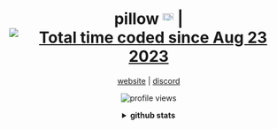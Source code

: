 <div align="center">
<h1>pillow <img src="https://avatars.githubusercontent.com/u/85362273" width="20" height="20" style="display: inline-block;"> | <a href="[https://wakatime.com/@138f06ef-8508-4cc7-9169-218c289f9057](https://wakatime.com/@AnotherPillow)"><img src="https://wakatime.com/badge/user/08869ee2-09c0-4260-af19-67b369ad3d06.svg" alt="Total time coded since Aug 23 2023" /></a> </img></h1> 

<a href="http://pillow.rocks" target="_blank"> website</a>  |
<a href="https://discordid.netlify.app/?id=718881941465596026" target="_blank">discord</a>

![profile views](https://komarev.com/ghpvc/?username=anotherpillow&color=blueviolet)

<details>
<summary><strong>github stats</strong></summary>

#### streak
[![GitHub Streak](https://streak-stats.demolab.com?user=AnotherPillow&theme=tokyonight&hide_border=true)](https://git.io/streak-stats)

#### metrics
![Metrics](https://github.com/AnotherPillow/AnotherPillow/blob/master/github-metrics.svg)

</details>
</div>
